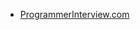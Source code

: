 - [ProgrammerInterview.com](https://www.programmerinterview.com/index.php/design-pattern-questions/design-pattern-interview-questions-and-answers/) 
